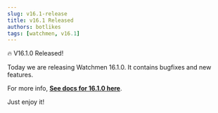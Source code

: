 ```yaml
---
slug: v16.1-release  
title: v16.1 Released   
authors: botlikes  
tags: [watchmen, v16.1]  
---
```


🔥 V16.1.0 Released!

Today we are releasing Watchmen 16.1.0. It contains bugfixes and new features. 

For more info, **[See docs for 16.1.0 here](/docs/16.1/docs-index)**.

Just enjoy it! 